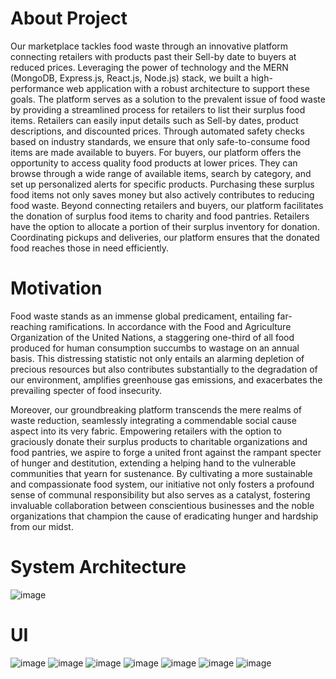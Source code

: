 # About Project

Our marketplace tackles food waste through an innovative platform connecting retailers with products past their Sell-by date to buyers at reduced prices. Leveraging the power of technology and the MERN (MongoDB, Express.js, React.js, Node.js) stack, we built a high-performance web application with a robust architecture to support these goals. The platform serves as a solution to the prevalent issue of food waste by providing a streamlined process for retailers to list their surplus food items. Retailers can easily input details such as Sell-by dates, product descriptions, and discounted prices. Through automated safety checks based on industry standards, we ensure that only safe-to-consume food items are made available to buyers. For buyers, our platform offers the opportunity to access quality food products at lower prices. They can browse through a wide range of available items, search by category, and set up personalized alerts for specific products. Purchasing these surplus food items not only saves money but also actively contributes to reducing food waste. Beyond connecting retailers and buyers, our platform facilitates the donation of surplus food items to charity and food pantries. Retailers have the option to allocate a portion of their surplus inventory for donation. Coordinating pickups and deliveries, our platform ensures that the donated food reaches those in need efficiently.

# Motivation
Food waste stands as an immense global predicament, entailing far-reaching ramifications. In accordance with the Food and Agriculture Organization of the United Nations, a staggering one-third of all food produced for human consumption succumbs to wastage on an annual basis. This distressing statistic not only entails an alarming depletion of precious resources but also contributes substantially to the degradation of our environment, amplifies greenhouse gas emissions, and exacerbates the prevailing specter of food insecurity.

Moreover, our groundbreaking platform transcends the mere realms of waste reduction, seamlessly integrating a commendable social cause aspect into its very fabric. Empowering retailers with the option to graciously donate their surplus products to charitable organizations and food pantries, we aspire to forge a united front against the rampant specter of hunger and destitution, extending a helping hand to the vulnerable communities that yearn for sustenance. By cultivating a more sustainable and compassionate food system, our initiative not only fosters a profound sense of communal responsibility but also serves as a catalyst, fostering invaluable collaboration between conscientious businesses and the noble organizations that champion the cause of eradicating hunger and hardship from our midst.

# System Architecture
![image](https://github.com/VLRamya/Green-Basket/assets/117797835/5b09951f-c631-4e8b-bc16-411c3015e0a6)

# UI
![image](https://github.com/VLRamya/Green-Basket/assets/117797835/7046174d-c455-474b-abe6-def37cd26d95)
![image](https://github.com/VLRamya/Green-Basket/assets/117797835/7ac359fd-ad96-492a-8a7f-03ddd773a778)
![image](https://github.com/VLRamya/Green-Basket/assets/117797835/c3201c79-ec94-41a7-9a8d-d58449f07ddb)
![image](https://github.com/VLRamya/Green-Basket/assets/117797835/74bbae9f-a0e6-491b-b5a7-a7eca4d998b2)
![image](https://github.com/VLRamya/Green-Basket/assets/117797835/ae0e4550-bf67-4b49-8e6e-d2104ceaf345)
![image](https://github.com/VLRamya/Green-Basket/assets/117797835/d88871ce-d76e-41a2-ba09-95a1e44b5622)
![image](https://github.com/VLRamya/Green-Basket/assets/117797835/9807b32f-e5e9-4567-bfd1-105a1c653de3)






